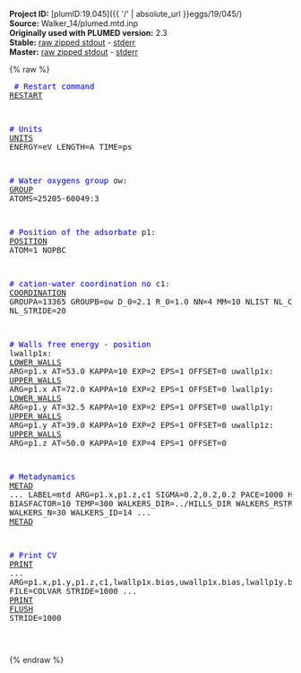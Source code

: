 **Project ID:** [plumID:19.045]({{ '/' | absolute_url }}eggs/19/045/)  
**Source:** Walker_14/plumed.mtd.inp  
**Originally used with PLUMED version:** 2.3  
**Stable:** [raw zipped stdout](plumed.mtd.inp.plumed.stdout.txt.zip) - [stderr](plumed.mtd.inp.plumed.stderr)  
**Master:** [raw zipped stdout](plumed.mtd.inp.plumed_master.stdout.txt.zip) - [stderr](plumed.mtd.inp.plumed_master.stderr)  

{% raw %}<pre>
<span style="color:blue"># Restart command</span>
<a href="https://plumed.github.io/doc-master/user-doc/html/_r_e_s_t_a_r_t.html">RESTART</a>

<span style="color:blue"># Units</span>
<a href="https://plumed.github.io/doc-master/user-doc/html/_u_n_i_t_s.html">UNITS</a> ENERGY=eV LENGTH=A TIME=ps

<span style="color:blue"># Water oxygens group</span>
ow: <a href="https://plumed.github.io/doc-master/user-doc/html/_g_r_o_u_p.html">GROUP</a> ATOMS=25205-60049:3

<span style="color:blue"># Position of the adsorbate</span>
p1: <a href="https://plumed.github.io/doc-master/user-doc/html/_p_o_s_i_t_i_o_n.html">POSITION</a> ATOM=1 NOPBC

<span style="color:blue"># cation-water coordination no</span>
c1: <a href="https://plumed.github.io/doc-master/user-doc/html/_c_o_o_r_d_i_n_a_t_i_o_n.html">COORDINATION</a> GROUPA=13365 GROUPB=ow D_0=2.1 R_0=1.0 NN=4 MM=10 NLIST NL_CUTOFF=7 NL_STRIDE=20

<span style="color:blue"># Walls free energy - position</span>
lwallp1x: <a href="https://plumed.github.io/doc-master/user-doc/html/_l_o_w_e_r__w_a_l_l_s.html">LOWER_WALLS</a> ARG=p1.x AT=53.0 KAPPA=10 EXP=2 EPS=1 OFFSET=0
uwallp1x: <a href="https://plumed.github.io/doc-master/user-doc/html/_u_p_p_e_r__w_a_l_l_s.html">UPPER_WALLS</a> ARG=p1.x AT=72.0 KAPPA=10 EXP=2 EPS=1 OFFSET=0
lwallp1y: <a href="https://plumed.github.io/doc-master/user-doc/html/_l_o_w_e_r__w_a_l_l_s.html">LOWER_WALLS</a> ARG=p1.y AT=32.5 KAPPA=10 EXP=2 EPS=1 OFFSET=0
uwallp1y: <a href="https://plumed.github.io/doc-master/user-doc/html/_u_p_p_e_r__w_a_l_l_s.html">UPPER_WALLS</a> ARG=p1.y AT=39.0 KAPPA=10 EXP=2 EPS=1 OFFSET=0
uwallp1z: <a href="https://plumed.github.io/doc-master/user-doc/html/_u_p_p_e_r__w_a_l_l_s.html">UPPER_WALLS</a> ARG=p1.z AT=50.0 KAPPA=10 EXP=4 EPS=1 OFFSET=0

<span style="color:blue"># Metadynamics</span>
<a href="https://plumed.github.io/doc-master/user-doc/html/_m_e_t_a_d.html">METAD</a> ...
  LABEL=mtd
  ARG=p1.x,p1.z,c1
  SIGMA=0.2,0.2,0.2
  PACE=1000
  HEIGHT=0.026
  BIASFACTOR=10 TEMP=300
  WALKERS_DIR=../HILLS_DIR WALKERS_RSTRIDE=500 WALKERS_N=30 WALKERS_ID=14
... <a href="https://plumed.github.io/doc-master/user-doc/html/_m_e_t_a_d.html">METAD</a>

<span style="color:blue"># Print CV</span>
<a href="https://plumed.github.io/doc-master/user-doc/html/_p_r_i_n_t.html">PRINT</a> ...
  ARG=p1.x,p1.y,p1.z,c1,lwallp1x.bias,uwallp1x.bias,lwallp1y.bias,uwallp1y.bias,uwallp1z.bias
  FILE=COLVAR 
  STRIDE=1000
... <a href="https://plumed.github.io/doc-master/user-doc/html/_p_r_i_n_t.html">PRINT</a>
<a href="https://plumed.github.io/doc-master/user-doc/html/_f_l_u_s_h.html">FLUSH</a> STRIDE=1000

</pre>{% endraw %}
